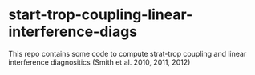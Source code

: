 # start-trop-coupling-linear-interference-diags

This repo contains some code to compute strat-trop coupling and linear interference diagnositics (Smith et al. 2010, 2011, 2012)
